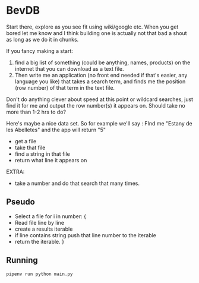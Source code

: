 # BevDB

Start there, explore as you see fit using wiki/google etc. When you get bored let me know and I think building one is actually not that bad a shout as long as we do it in chunks.

If you fancy making a start:

1) find a big list of something (could be anything, names, products) on the internet that you can download as a text file.
2) Then write me an application (no front end needed if that's easier,  any language you like) that takes a search term, and finds me the position (row number) of that term in the text file.

Don't do anything clever about speed at this point or wildcard searches, just find it for me and output the row number(s) it appears on.
Should take no more than 1-2 hrs to do?

Here's maybe a nice data set. So for example we'll say : FInd me "Estany de les Abelletes" and the app will return "5"

- get a file
- take that file
- find a string in that file
- return what line it appears on

EXTRA:

- take a number and do that search that many times.

## Pseudo

- Select a file
for i in number: {
- Read file line by line
- create a results iterable
- if line contains string push that line number to the iterable
- return the iterable.
}

## Running
`pipenv run python main.py`